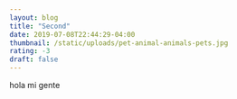 ```yaml
---
layout: blog
title: "Second"
date: 2019-07-08T22:44:29-04:00
thumbnail: /static/uploads/pet-animal-animals-pets.jpg
rating: -3
draft: false
---
```

hola mi gente